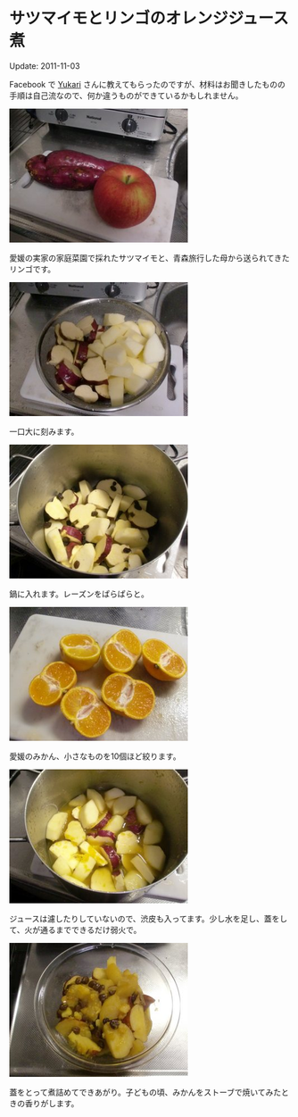 # サツマイモとリンゴのオレンジジュース煮

Update: 2011-11-03

Facebook で [Yukari](https://www.facebook.com/yukari.rich) さんに教えてもらったのですが、材料はお聞きしたものの手順は自己流なので、何か違うものができているかもしれません。

![](20111103_0.jpg)

愛媛の実家の家庭菜園で採れたサツマイモと、青森旅行した母から送られてきたリンゴです。

![](20111103_1.jpg)

一口大に刻みます。

![](20111103_2.jpg)

鍋に入れます。レーズンをぱらぱらと。

![](20111103_3.jpg)

愛媛のみかん、小さなものを10個ほど絞ります。

![](20111103_4.jpg)

ジュースは濾したりしていないので、渋皮も入ってます。少し水を足し、蓋をして、火が通るまでできるだけ弱火で。

![](20111103_5.jpg)

蓋をとって煮詰めてできあがり。子どもの頃、みかんをストーブで焼いてみたときの香りがします。
